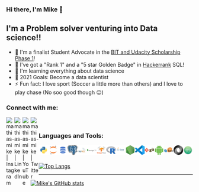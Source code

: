 ### Hi there, I'm Mike 👋

## I'm a Problem solver venturing into Data science!!

- 🔭 I'm a finalist Student Advocate in the [BIT and Udacity Scholarship Phase 1][bit]!
- 🌟 I've got a "Rank 1" and a "5 star Golden Badge" in [Hackerrank][hackerrank] SQL!
- 🌱 I'm learning everything about data science
- 🥅 2021 Goals: Become a data scientist
- ⚡ Fun fact: I love sport (Soccer a little more than others) and I love to play chase (No soo good though 😛)

### Connect with me:

[<img align="left" alt="mathias-mike | Instagram" width="22px" src="https://cdn.jsdelivr.net/npm/simple-icons@3.13.0/icons/gmail.svg" />][gmail]
[<img align="left" alt="mathias-mike | LinkedIn" width="22px" src="https://cdn.jsdelivr.net/npm/simple-icons@v3/icons/linkedin.svg" />][linkedin]
[<img align="left" alt="mathias-mike | YouTube" width="22px" src="https://cdn.jsdelivr.net/npm/simple-icons@3.13.0/icons/whatsapp.svg" />][whatsapp]
[<img align="left" alt="mathias-mike | Twitter" width="22px" src="https://cdn.jsdelivr.net/npm/simple-icons@v3/icons/twitter.svg" />][twitter]

<br />

### Languages and Tools:

[<img align="left" alt="Python" width="26px" src="https://raw.githubusercontent.com/github/explore/80688e429a7d4ef2fca1e82350fe8e3517d3494d/topics/python/python.png" />][python]
[<img align="left" alt="Jupyter Notebook" width="26px" src="https://raw.githubusercontent.com/github/explore/80688e429a7d4ef2fca1e82350fe8e3517d3494d/topics/jupyter-notebook/jupyter-notebook.png" />][jupyter-notebook]
[<img align="left" alt="SQL" width="26px" src="https://raw.githubusercontent.com/github/explore/80688e429a7d4ef2fca1e82350fe8e3517d3494d/topics/sql/sql.png" />][sql]
[<img align="left" alt="PostgreSQL" width="26px" src="https://raw.githubusercontent.com/github/explore/80688e429a7d4ef2fca1e82350fe8e3517d3494d/topics/postgresql/postgresql.png" />][postgresql]
[<img align="left" alt="MySQL" width="26px" src="https://raw.githubusercontent.com/github/explore/80688e429a7d4ef2fca1e82350fe8e3517d3494d/topics/mysql/mysql.png" />][mysql]
[<img align="left" alt="MongoDB" width="26px" src="https://raw.githubusercontent.com/github/explore/80688e429a7d4ef2fca1e82350fe8e3517d3494d/topics/mongodb/mongodb.png" />][mongodb]
[<img align="left" alt="Tensorflow" width="26px" src="https://raw.githubusercontent.com/github/explore/80688e429a7d4ef2fca1e82350fe8e3517d3494d/topics/tensorflow/tensorflow.png" />][tensorflow]
[<img align="left" alt="R" width="26px" src="https://raw.githubusercontent.com/github/explore/80688e429a7d4ef2fca1e82350fe8e3517d3494d/topics/r/r.png" />][rproject]
[<img align="left" alt="Java" width="26px" src="https://raw.githubusercontent.com/github/explore/80688e429a7d4ef2fca1e82350fe8e3517d3494d/topics/java/java.png" />][java]
[<img align="left" alt="Nodejs" width="26px" src="https://raw.githubusercontent.com/github/explore/80688e429a7d4ef2fca1e82350fe8e3517d3494d/topics/nodejs/nodejs.png" />][nodejs]
[<img align="left" alt="Visual Studio Code" width="26px" src="https://raw.githubusercontent.com/github/explore/80688e429a7d4ef2fca1e82350fe8e3517d3494d/topics/visual-studio-code/visual-studio-code.png" />][visual-studio-code]
[<img align="left" alt="Git" width="26px" src="https://raw.githubusercontent.com/github/explore/80688e429a7d4ef2fca1e82350fe8e3517d3494d/topics/git/git.png" />][git]
[<img align="left" alt="Android" width="26px" src="https://raw.githubusercontent.com/github/explore/80688e429a7d4ef2fca1e82350fe8e3517d3494d/topics/android/android.png" />][android]
[<img align="left" alt="Scikit-learn" width="26px" src="https://raw.githubusercontent.com/github/explore/80688e429a7d4ef2fca1e82350fe8e3517d3494d/topics/scikit-learn/scikit-learn.png" />][scikit-learn]
[<img align="left" alt="JSON" width="26px" src="https://raw.githubusercontent.com/github/explore/80688e429a7d4ef2fca1e82350fe8e3517d3494d/topics/json/json.png" />][json]
[<img align="left" alt="Atom" width="26px" src="https://raw.githubusercontent.com/github/explore/80688e429a7d4ef2fca1e82350fe8e3517d3494d/topics/atom/atom.png" />][atom]

<br />
<br />

[![Top Langs](https://github-readme-stats.vercel.app/api/top-langs/?username=mathias-mike&hide=html&layout=compact)](https://github.com/mathias-mike/github-readme-stats)

---

[![Mike's GitHub stats](https://github-readme-stats.vercel.app/api?username=mathias-mike&count_private=true&show_icons=true)](https://github.com/mathias-mike/github-readme-stats)



[hackerrank]: https://www.hackerrank.com/mathias_mike
[bit]: https://foundation.blacksintechnology.net
[twitter]: https://twitter.com/mathiasmike_?s=09
[whatsapp]: https://wa.me/message/4G2MHXKJYKRAO1
[linkedin]: https://www.linkedin.com/in/mathiasmike/
[gmail]: mathiasmike01@gmail.com
[python]: https://www.python.org/
[jupyter-notebook]: https://jupyter.org/
[sql]: https://en.wikipedia.org/wiki/SQL
[postgresql]: https://www.postgresql.org/
[mysql]: https://www.mysql.com/
[mongodb]: https://www.mongodb.com/
[tensorflow]: https://www.tensorflow.org/
[rproject]: https://www.r-project.org/
[java]: https://www.java.com/en/
[nodejs]: https://nodejs.org/en/
[visual-studio-code]: https://code.visualstudio.com/
[git]: https://git-scm.com/
[android]: https://developer.android.com/
[scikit-learn]: https://scikit-learn.org/
[json]: https://www.json.org/json-en.html
[atom]: https://atom.io/

